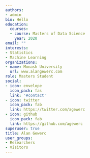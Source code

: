 ```yaml
---
authors:
- admin
bio: Hello
education:
  courses:
  - course: Masters of Data Science
    year: 2020
email: ""
interests:
- Statistics
- Machine Learning
organizations:
- name: Monash University
  url: www.alangewerc.com 
role: Masters Student
social:
- icon: envelope
  icon_pack: fas
  link: '#contact'
- icon: twitter
  icon_pack: fab
  link: https://twitter.com/agewerc
- icon: github
  icon_pack: fab
  link: https://github.com/agewerc
superuser: true
title: Alan Gewerc
user_groups:
- Researchers
- Visitors
---
```



